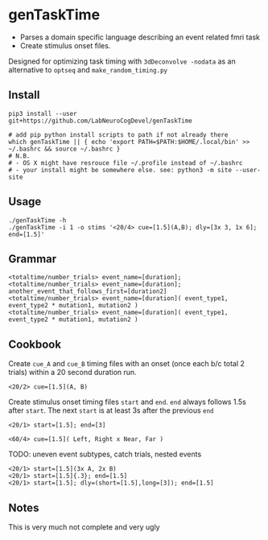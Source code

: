 # genTaskTime
* Parses a domain specific language describing an event related fmri task
* Create stimulus onset files.

Designed for optimizing task timing with `3dDeconvolve -nodata` as an alternative to `optseq` and `make_random_timing.py`

## Install
```
pip3 install --user git+https://github.com/LabNeuroCogDevel/genTaskTime

# add pip python install scripts to path if not already there
which genTaskTime || { echo 'export PATH=$PATH:$HOME/.local/bin' >> ~/.bashrc && source ~/.bashrc }
# N.B. 
# - OS X might have resrouce file ~/.profile instead of ~/.bashrc
# - your install might be somewhere else. see: python3 -m site --user-site
```
## Usage
```
./genTaskTime -h
./genTaskTime -i 1 -o stims '<20/4> cue=[1.5](A,B); dly=[3x 3, 1x 6]; end=[1.5]'
```

## Grammar
```
<totaltime/number_trials> event_name=[duration]; 
<totaltime/number_trials> event_name=[duration]; another_event_that_follows_first=[duration2]
<totaltime/number_trials> event_name=[duration]( event_type1, event_type2 * mutation1, mutation2 )
<totaltime/number_trials> event_name=[duration]( event_type1, event_type2 * mutation1, mutation2 )
```
## Cookbook

Create `cue_A` and `cue_B` timing files with an onset (once each b/c total 2 trials) within a 20 second duration run.
```
<20/2> cue=[1.5](A, B)
```

Create stimulus onset timing files `start`  and `end`. `end` always follows 1.5s after `start`. The next `start` is at least 3s after the previous `end`
```
<20/1> start=[1.5]; end=[3]
```

```
<60/4> cue=[1.5]( Left, Right x Near, Far )
```


TODO: uneven event subtypes, catch trials,  nested events

```
<20/1> start=[1.5](3x A, 2x B)
<20/1> start=[1.5]{.3}; end=[1.5]
<20/1> start=[1.5]; dly=(short=[1.5],long=[3]); end=[1.5]
```


## Notes
This is very much not complete and very ugly
